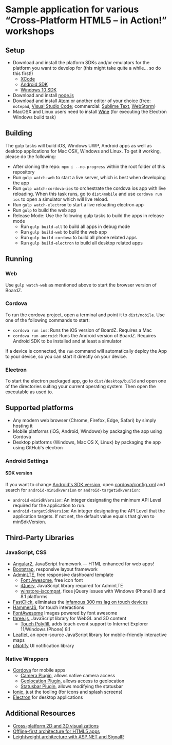 # Sample application for various “Cross-Platform HTML5 – in Action!” workshops

## Setup
* Download and install the platform SDKs and/or emulators for the platform you want to develop for (this might take quite a while… so do this first!)
  * [XCode](https://developer.apple.com/xcode/download/)
  * [Android SDK](https://developer.android.com/sdk/index.html)
  * [Windows 10 SDK](https://dev.windows.com/en-us/downloads/windows-10-sdk)
* Download and install [node.js](https://nodejs.org/)
* Download and install [Atom](https://atom.io/) or another editor of your choice (free: `notepad`, [Visual Studio Code](https://code.visualstudio.com/); commercial: [Sublime Text](https://www.sublimetext.com/), [WebStorm](https://www.jetbrains.com/webstorm/))
* MacOSX and Linux users need to install [Wine](https://wiki.winehq.org/) (for executing the Electron Windows build task)

## Building
The gulp tasks will build iOS, Windows UWP, Android apps as well as desktop applications for Mac OSX, Windows and Linux.
To get it working, please do the following:

* After cloning the repo: `npm i --no-progress` within the root folder of this repository
* Run `gulp watch-web` to start a live server, which is best when developing the app
* Run `gulp watch-cordova-ios` to orchestrate the cordova ios app with live reloading. When this task runs, go to `dist/mobile` and use `cordova run ios` to open a simulator which will live reload.
* Run `gulp watch-electron` to start a live reloading electron app
* Run `gulp` to build the web app
* Release Mode: Use the following gulp tasks to build the apps in release mode
    * Run `gulp build-all` to build all apps in debug mode
    * Run `gulp build-web` to build the web app
    * Run `gulp build-cordova` to build all phone related apps
    * Run `gulp build-electron` to build all desktop related apps

## Running

### Web

Use `gulp watch-web` as mentioned above to start the browser version of BoardZ.

### Cordova

To run the cordova project, open a terminal and point it to `dist/mobile`. Use one of the following commands to start:

* `cordova run ios`: Runs the iOS version of BoardZ. Requires a Mac
* `cordova run android`: Runs the Android version of BoardZ. Requires Android SDK to be installed and at least a simulator

If a device is connected, the `run` command will automatically deploy the App to your device, so you can start it directly on your device.

### Electron

To start the electron packaged app, go to `dist/desktop/build` and open one of the directories suiting your current operating system. Then open the executable as used to. 

## Supported platforms
* Any modern web browser (Chrome, Firefox, Edge, Safari) by simply hosting it
* Mobile platforms (iOS, Android, Windows) by packaging the app using Cordova
* Desktop platforms (Windows, Mac OS X, Linux) by packaging the app using GitHub's electron

### Android Settings

#### SDK version

If you want to change [Android's SDK version](http://developer.android.com/guide/topics/manifest/uses-sdk-element.html), open [cordova/config.xml](cordova/config.xml) and search for `android-minSdkVersion` or `android-targetSdkVersion`:

* `android-minSdkVersion`: An integer designating the minimum API Level required for the application to run.
* `android-targetSdkVersion`: An integer designating the API Level that the application targets. If not set, the default value equals that given to minSdkVersion.

## Third-Party Libraries
### JavaScript, CSS
* [Angular2](https://angular.io/), JavaScript framework — HTML enhanced for web apps!
* [Bootstrap](http://getbootstrap.com/), responsive layout framework
* [AdminLTE](https://almsaeedstudio.com/preview), free responsive dashboard template
  * [Font Awesome](https://fortawesome.github.io/Font-Awesome/), free icon font
  * [jQuery](https://jquery.com/), JavaScript library required for AdminLTE
  * [winstore-jscompat](https://github.com/MSOpenTech/winstore-jscompat), fixes jQuery issues with Windows (Phone) 8 and 8.1 platforms
* [FastClick](https://github.com/ftlabs/fastclick), eliminates the [infamous 300 ms lag on touch devices](http://developer.telerik.com/featured/300-ms-click-delay-ios-8/)
* [HammerJS](http://hammerjs.github.io/), for touch interactions
* [FontAwesome](http://fontawesome.io) Images powered by font awesome
* [three.js](http://threejs.org/), JavaScript library for WebGL and 3D content
  * [Touch Polyfill](https://github.com/CamHenlin/TouchPolyfill), adds touch event support to Internet Explorer 11/Windows (Phone) 8.1
* [Leaflet](http://leafletjs.com/), an open-source JavaScript library for mobile-friendly interactive maps
* [pNotify](http://sciactive.com/pnotify/) UI notification library

### Native Wrappers
* [Cordova](https://cordova.apache.org/) for mobile apps
  * [Camera Plugin](https://github.com/apache/cordova-plugin-camera), allows native camera access
  * [Geolocation Plugin](https://github.com/apache/cordova-plugin-geolocation), allows access to geolocation
  * [Statusbar Plugin](https://github.com/apache/cordova-plugin-statusbar), allows modifying the statusbar
* [Ionic](http://ionicframework.com/), just the tooling (for icons and splash screens)
* [Electron](http://electron.atom.io/) for desktop applications

## Additional Resources
* [Cross-platform 2D and 3D visualizations](https://github.com/thinktecture/basta-herbst-2015-2d-3d)
* [Offline-first architecture for HTML5 apps](https://speakerdeck.com/christianweyer/auch-ohne-netz-offline-first-architekturen-fur-html5-apps)
* [Leightweight architecture with ASP.NET and SignalR](https://speakerdeck.com/christianweyer/fur-alle-leichtgewichtige-architekturen-mit-asp-dot-net-web-api-and-signalr)

